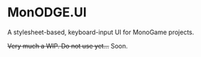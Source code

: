 # MonODGE.UI
A stylesheet-based, keyboard-input UI for MonoGame projects.

~~Very much a WIP. Do not use yet...~~
Soon.
